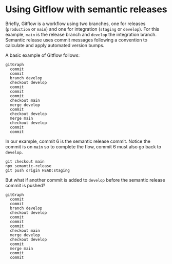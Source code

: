 # Using Gitflow with semantic releases

Briefly, Gitflow is a workflow using two branches, one for releases (`production` or `main`) and one for integration (`staging` or `develop`). For this example, `main` is the release branch and `develop` the integration branch. Semantic release uses commit messages following a convention to calculate and apply automated version bumps.

A basic example of Gitflow follows:

```mermaid
gitGraph
  commit
  commit
  branch develop
  checkout develop
  commit
  commit
  commit
  checkout main
  merge develop
  commit
  checkout develop
  merge main
  checkout develop
  commit
  commit
```

In our example, commit 6 is the semantic release commit. Notice the commit is on `main` so to complete the flow, commit 6 must also go back to `develop`.

```shell
git checkout main
npx semantic-release
git push origin HEAD:staging
```

But what if another commit is added to `develop` before the semantic release commit is pushed?

```mermaid
gitGraph
  commit
  commit
  branch develop
  checkout develop
  commit
  commit
  commit
  checkout main
  merge develop
  checkout develop
  commit
  merge main
  commit
  commit
```
